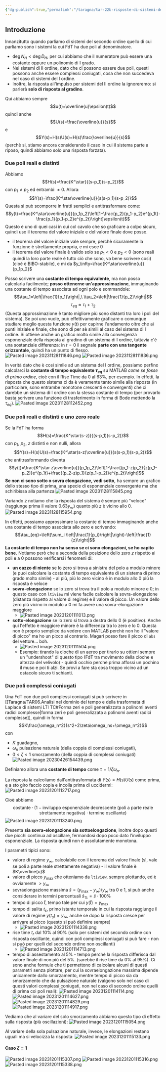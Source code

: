 ```yaml
---
{"dg-publish":true,"permalink":"/taragna/tar-22b-risposte-di-sistemi-del-ii-ordine/"}
---
```


## Introduzione 
Innanzitutto quando parliamo di sistemi del secondo ordine quello di cui parliamo sono i sistemi la cui FdT ha due poli al denominatore. 
- $\deg{N_H}<\deg{D_H}$, per cui abbiamo che il numeratore può essere una costante oppure un polinomio di I grado.
- Nei sistemi di II ordine, dato che ci possono essere due poli, questi possono anche essere complessi coniugati, cosa che non succedeva nel caso di sistemi del I ordine.
- Inoltre, la risposta all'impulso per sistemi del II ordine la ignoreremo: si parlerà **solo di risposta al gradino**.

Qui abbiamo sempre $$u(t)=\overline{u}\epsilon(t)$$quindi anche $$U(s)=\frac{\overline{u}}{s}$$ e $$Y(s)=H(s)U(s)=H(s)\frac{\overline{u}}{s}$$(perchè si, stiamo ancora considerando il caso in cui il sistema parte a riposo, quindi abbiamo solo una risposta forzata).
### Due poli reali e distinti
Abbiamo $$H(s)=\frac{K^\star}{(s-p_1)(s-p_2)}$$
con $p_1\ne p_2$ ed entrambi $\ne0$.
Allora:
$$Y(s)=\frac{K^\star\overline{u}}{s(s-p_1)(s-p_2)}$$
Questa si può scomporre in fratti semplici e antitrasformare come:
$$y(t)=\frac{K^\star\overline{u}}{p_1p_2}\left[1+\frac{p_2}{p_1-p_2}e^{p_1t}-\frac{p_1}{p_1-p_2}e^{p_2t}\right]\epsilon(t)$$
Questo è uno di quei casi in cui col cavolo che so graficare a colpo sicuro, quindi uso il teorema del valore iniziale e del valore finale dove posso.
- il teorema del valore iniziale vale sempre, perchè sicuramente la funzione è strettamente propria, e mi esce $0$
- il teorema del valore finale è valido solo se $p_1<0$ e $p_2<0$ (sono reali quindi la loro parte reale è tutto ciò che sono, va bene scrivere così) (cioè è BIBO-stabile), e mi da $y_\infty=\frac{K^\star\overline{u}}{p_1p_2}$

Posso scrivere una **costante di tempo equivalente**, ma non posso calcolarla facilmente; **posso ottenerne un'approssimazione**, immaginando una costante di tempo associata ad ogni polo e sommandole:
$$\tau_1=\left|\frac{1}{p_1}\right|,\ \tau_2=\left|\frac{1}{p_2}\right|$$
$$\tau_{eq}\approx\tau_1+\tau_2$$
(Questa approssimazione è tanto migliore più sono distanti tra loro i poli del sistema).
Se poi uno vuole, può effettivamente graficare o comunque studiare meglio questa funzione $y(t)$ per capirne l'andamento oltre che ai punti iniziale e finale, che sono di per sè simili al caso del sistema di I ordine.
Si ottiene anche un grafico molto simile alla convergenza esponenziale della risposta al gradino di un sistema di I ordine, tuttavia c'è una sostanziale differenza: in $t=0$ il segnale **parte con una tangente orizzontale**, quindi ha un punto di flesso.
![Pasted image 20231128111846.png](/img/user/img/Pasted%20image%2020231128111846.png)
![Pasted image 20231128111836.png](/img/user/img/Pasted%20image%2020231128111836.png)

In verità dato che è così simile ad un sistema del I ordine, possiamo perfino calcolarci la **costante di tempo equivalente $\tau_{eq}$** su MATLAB *come se fosse di primo ordine*, cioè con il Rise Time da $0$ al $63\%$, per esempio.
In effetti, la risposta che questo sistema ci da è veramente tanto simile alla risposta (in particolare, sono entrambe monotone crescenti e convergenti) che ci darebbe un sistema di I ordine con la stessa costante di tempo (per provarlo basta scrivere una funzione di trasferimento in forma di Bode mettendo la $\tau_{eq}$).
![Pasted image 20231128112452.png](/img/user/img/Pasted%20image%2020231128112452.png)

### Due poli reali e distinti e uno zero reale
Se la FdT ha forma $$H(s)=\frac{K^\star(s-z)}{(s-p_1)(s-p_2)}$$
con $p_1,\ p_2,\ z$ distinti e non nulli, allora
$$Y(s)=H(s)U(s)=\frac{K^\star(s-z)\overline{u}}{s(s-p_1)(s-p_2)}$$
che antitrasformando diventa 
$$y(t)=\frac{K^\star z\overline{u}}{p_1p_2}\left[1-\frac{(p_1-z)p_2}{z(p_1-p_2)}e^{p_1t}+\frac{(p_2-z)p_1}{z(p_1-p_2)}e^{p_2t}\right]$$
**Se non ci sono sotto o sovra elongazione, vedi sotto,** ha sempre un grafico dello stesso tipo di prima, una specie di esponenziale convergente ma che schiribissa alla partenza
![Pasted image 20231128115845.png](/img/user/img/Pasted%20image%2020231128115845.png)

Variando $z$ notiamo che la risposta del sistema è sempre più "veloce" (raggiunge prima il valore $0.63y_\infty$) quanto più $z$ è vicino allo $0$.
![Pasted image 20231128115954.png](/img/user/img/Pasted%20image%2020231128115954.png)

In effetti, possiamo approssimare la costante di tempo immaginando anche una costante di tempo associata allo zero e scrivendo: $$\tau_{eq}=\left(\sum_i \left|\frac{1}{p_i}\right|\right)-\left|\frac{1}{z}\right|$$
**La costante di tempo non ha senso se ci sono elongazioni, se ho capito bene.**
Notiamo però che a seconda della posizione dello zero $z$ rispetto ai poli e a $0$ possono verificarsi i fenomeni di:
- **un cazzo di niente** se lo zero si trova a sinistra del polo a modulo minore (e puoi calcolare la costante di tempo equivalente di un sistema di primo grado molto simile) - al più, più lo zero vicino è in modulo allo $0$ più la risposta è veloce
- **sovra-elongazione** se lo zero si trova tra il polo a modulo minore e $0$; in questo caso con `ltiview` mi viene facile calcolare la sovra-elongazione (distanza rispetto al valore di regime) e il valore di picco. Un valore dello zero più vicino in modulo a $0$ mi fa avere una sovra-elongazione maggiore 
	- ![Pasted image 20231201111013.png](/img/user/img/Pasted%20image%2020231201111013.png)
- **sotto-elongazione** se lo zero si trova a destra dello $0$ (è positivo). Anche qui l'effetto è maggiore minore è la differenza tra lo zero e lo $0$. Questa non è proprio semplice da vedere con MATLAB perchè non ho il "valore di picco" ma ho un picco al contrario. Magari posso fare il picco di `abs` del vettore... boh.
	- ![Pasted image 20231201111504.png](/img/user/img/Pasted%20image%2020231201111504.png)
	- Esempio: tirando la cloche di un aereo per tirarlo su ottieni sempre un "undershoot" di questo tipo (FdT tra movimento della cloche e altezza del velivolo) - quindi occhio perchè prima affossi un pochino il muso e poi ti alzi. Se provi a fare sta cosa troppo vicino ad un ostacolo sicuro ti schianti.
### Due poli complessi coniugati
Una FdT con due poli complessi coniugati si può scrivere in [[Taragna/TAR06.Analisi nel dominio del tempo e della trasformata di Laplace di sistemi LTI TC#Forma zeri e poli generalizzata a polinomi aventi radici complesse\|forma zeri e poli generalizzata a polinomi aventi radici complesse]], quindi in forma
$$K\frac{\omega_n^2}{s^2+2\zeta\omega_ns+\omega_n^2}$$
con
- $K$ guadagno,
- $\omega_n$ pulsazione naturale (della coppia di complessi coniugati),
- $0<\zeta<1$ smorzamento (della coppia di complessi coniugati)
![Pasted image 20230426154439.png](/img/user/img/Pasted%20image%2020230426154439.png)

Definiamo allora una **costante di tempo** come $\tau=1/\zeta\omega_n$.

La risposta la calcoliamo dall'antitrasformata di $Y(s)=H(s)U(s)$ come prima, e a sto giro faccio copia e incolla prima di uccidermi:
![Pasted image 20231201112717.png](/img/user/img/Pasted%20image%2020231201112717.png)

Cioè abbiamo $$\text{costante}\cdot(1-\text{inviluppo esponenziale decrescente (poli a parte reale strettamente negativa)}\cdot\text{termine oscillante)}$$
![Pasted image 20231201113240.png](/img/user/img/Pasted%20image%2020231201113240.png)

Presenta **sia sovra-elongazione sia sottoelongazione**, inoltre dopo questi due picchi continua ad oscillare, fermandosi dopo poco dato l'inviluppo esponenziale. La risposta quindi non è assolutamente monotona.

I parametri tipici sono:
- valore di regime $y_\infty$, calcolabile con il teorema del valore finale (sì, vale se poli a parte reale strettamente negativa) - il valore finale è $K\overline{u}$
- valore di picco $y_\max$ che otteniamo da `ltiview`, sempre plottando, ed è ovviamente $>y_\infty$
- sovraelongazione massima $\hat{s}=(y_\max-y_\infty)/y_\infty$ tra $0$ e $1$, si può anche considerare in termini percentuali $\hat{s}_\%=\hat{s}\cdot100\%$
- tempo di picco $\hat{t}$, tempo tale per cui $y(\hat{t})=y_\max$
- tempo di salita $t_s$, primo istante temporale in cui la risposta raggiunge il valore di regime $y(t_s)=y_\infty$, anche se dopo la risposta cresce per arrivare al picco (questo si può definire sempre)
	- ![Pasted image 20231201114338.png](/img/user/img/Pasted%20image%2020231201114338.png)
- rise time $t_r$ dal $10\%$ al $90\%$ (solo per sistemi del secondo ordine con risposta oscillante, quindi con poli complessi coniugati si può fare - non si può per quelli del secondo ordine non oscillanti)
	- ![Pasted image 20231201114713.png](/img/user/img/Pasted%20image%2020231201114713.png)
- tempo di assestamento al $5\%$ - tempo perchè la risposta differisca dal valore finale di non più del $5\%$. (sarebbe il rise time da $0\%$ al $95\%$).
Ci sono anche formule che ti permettono di calcolare alcuni di questi parametri senza plottare, per cui la sovraelongazione massima dipende unicamente dallo smorzamento, mentre tempo di picco sia da smorzamento che da pulsazione naturale (valgono solo nel caso di questi valori complessi coniugati, non nel caso di secondo ordine quelli di prima coi poli reali):
![Pasted image 20231201114114.png](/img/user/img/Pasted%20image%2020231201114114.png)
![Pasted image 20231201114627.png](/img/user/img/Pasted%20image%2020231201114627.png)
![Pasted image 20231201114829.png](/img/user/img/Pasted%20image%2020231201114829.png)
![Pasted image 20231201114917.png](/img/user/img/Pasted%20image%2020231201114917.png)

Vediamo che al variare del solo smorzamento abbiamo questo tipo di effetto sulla risposta (più oscillazioni):
![Pasted image 20231201115054.png](/img/user/img/Pasted%20image%2020231201115054.png)

Al variare della sola pulsazione naturale, invece, le elongazioni restano uguali ma si velocizza la risposta:
![Pasted image 20231201115133.png](/img/user/img/Pasted%20image%2020231201115133.png)

#### Caso $\zeta=1$
![Pasted image 20231201115307.png](/img/user/img/Pasted%20image%2020231201115307.png)
![Pasted image 20231201115316.png](/img/user/img/Pasted%20image%2020231201115316.png)
![Pasted image 20231201115338.png](/img/user/img/Pasted%20image%2020231201115338.png)

